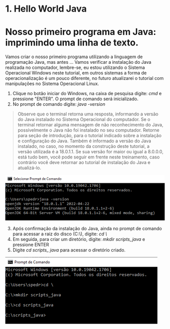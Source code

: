# 1. Hello World Java

# Nosso primeiro programa em Java: imprimindo uma linha de texto.

<p>
Vamos criar o nosso primeiro programa utilizando a linguagem de programação Java, mas antes ...
Vamos verificar a instalação do Java realizada no computador, lembre-se, eu estou utilizando o Sistema Operacional Windows neste tutorial, em outros sistemas a forma de operacionalização é um pouco diferente, no futuro atualizarei o tutorial com manipulações no Sistema Operacional Linux.
</p>
<p>
<ol>
  <li>Clique no botão iniciar do Windows, na caixa de pesquisa digite: <em>cmd</em> e pressione "ENTER". O prompt de comando será inicializado.</li>
  <li>No prompt de comando digite: <em>java -version</em></li>
</ol>
</p>

> Observe que o terminal retorna uma resposta, informando a versão do Java instalado no Sistema Operacional do computador. Se o terminal retornar alguma mensagem de não reconhecimento do Java, possívelmente o Java não foi instalado no seu computador. Retorne para seção de introdução, para o tutorial indicado sobre a instalação e configuração do Java.
> Também é informado a versão do Java instalado, no caso, no momento da construção deste tutorial, a versão utilizada é a 18.0.1.1. Se sua versão for maior ou igual a 8.0.0.0, está tudo bem, você pode seguir em frente neste treinamento, caso contrário você deve retornar ao tutorial de instalação do Java e atualizá-lo.

![Prompt de Comando](../imgs/f_01_prompt_de_comando.png)

<p>
  <ol start="3">
    <li>Após confirmação da instalação do  Java, ainda no prompt de comando para acessar a raiz do disco (C:\), digite: <em>cd \</em></li>
    <li>Em seguida, para criar um diretório, digite: <em>mkdir scripts_java</em> e pressione ENTER</li>
    <li>Digite <em>cd scripts_ java</em> para acessar o diretório criado.</li>
  </ol>
</p>

![Prompt de Comando](../imgs/f_01_create_folder.png)
